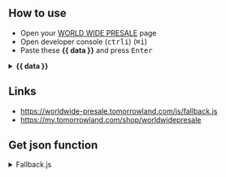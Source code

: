 ## How to use

 - Open your [WORLD WIDE PRESALE](https://my.tomorrowland.com/shop/worldwidepresale) page
 - Open developer console (<kbd>ctrl</kbd><kbd>i</kbd>) (<kbd>⌘</kbd><kbd>i</kbd>)
 - Paste these **{{ data }}** and press <kbd>Enter</kbd>
<details><summary><strong>{{ data }}</strong></summary>
<p>

```javascript
setInterval(fn60sec, 100);
```

</p>
</details>



## Links
 - https://worldwide-presale.tomorrowland.com/js/fallback.js
 - https://my.tomorrowland.com/shop/worldwidepresale





## Get json function
<details>
<summary>Fallback.js</summary>
<p>

```javascript
var HeaderMsg = document.getElementById("HeaderMsg");
var PopMsg = document.getElementById("PopUp");
var MsgUrl = "https://scale.fallback.tomorrowland.com/wwpresale.json";
var originalBodyClass = document.body.className;

getJSON = function(url, successhandler)
{
    var version = Math.floor(new Date().getTime() / 5000);
    var request = new XMLHttpRequest();
    request.open('GET', url + "?" + version, true);
    request.onload = function() {
        if (request.status >= 200 && request.status < 400) {
            successhandler(JSON.parse(request.responseText));
        }
    };
    request.send();
};

fn60sec = function()
{
    getJSON(MsgUrl, function(data) {
        if (typeof data.REDIRECT !== "undefined") {
            window.location.href = data.REDIRECT;
        }

        var ObjectToChange = data.OVERRIDE.toString();

        if (ObjectToChange === "HeaderMsg") {
            HeaderMsg.innerHTML = data.HTML.toString();
            HeaderMsg.style.visibility = "visible";
        }

        if (ObjectToChange === "PopUp") {
            PopMsg.innerHTML = data.HTML.toString();
            PopMsg.style.visibility = "visible";
            document.body.className = originalBodyClass + ' popup-active';
        }

        if (ObjectToChange === "NO") {
            HeaderMsg.style.visibility = "hidden";
            PopMsg.style.visibility = "hidden";
            document.body.className = originalBodyClass;
        }
    });
};

fn60sec();
setInterval(fn60sec, 30000);
```

</p>
</details>
